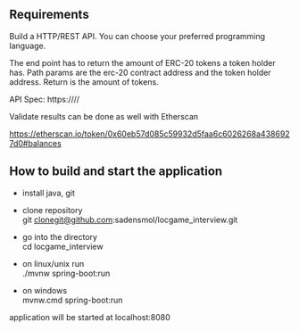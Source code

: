 ## Requirements

Build a HTTP/REST API. You can choose your preferred programming language.

The end point has to return the amount of ERC-20 tokens a token holder has. Path params are the erc-20 contract address and the token holder address. Return is the amount of tokens.

API Spec: https://<HOST>/<ERC-20-Address>/<Token-Holder-Address>

Validate results can be done as well with Etherscan

https://etherscan.io/token/0x60eb57d085c59932d5faa6c6026268a4386927d0#balances


## How to build and start the application
- install java, git

- clone repository  
  git clonegit@github.com:sadensmol/locgame_interview.git

- go into the directory  
  cd locgame_interview

- on linux/unix run  
  ./mvnw spring-boot:run

- on windows  
  mvnw.cmd spring-boot:run

application will be started at localhost:8080